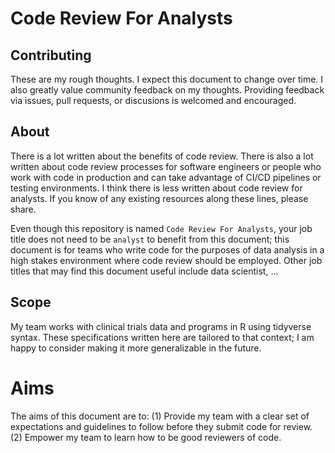 # Code Review For Analysts

## Contributing

These are my rough thoughts. I expect this document to change over time. I also greatly value community feedback on my thoughts. Providing feedback via issues, pull requests, or discusions is welcomed and encouraged.

## About

There is a lot written about the benefits of code review. There is also a lot written about code review processes for software engineers or people who work with code in production and can take advantage of CI/CD pipelines or testing environments. I think there is less written about code review for analysts. If you know of any existing resources along these lines, please share.

Even though this repository is named `Code Review For Analysts`, your job title does not need to be `analyst` to benefit from this document; this document is for teams who write code for the purposes of data analysis in a high stakes environment where code review should be employed. Other job titles that may find this document useful include data scientist, ...

## Scope

My team works with clinical trials data and programs in R using tidyverse syntax. These specifications written here are tailored to that context; I am happy to consider making it more generalizable in the future.

# Aims

The aims of this document are to:
(1) Provide my team with a clear set of expectations and guidelines to follow before they submit code for review.
(2) Empower my team to learn how to be good reviewers of code.







